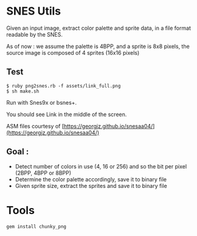 # SNES Utils

Given an input image, extract color palette and sprite data, in a file format readable by the SNES.

As of now : we assume the palette is 4BPP, and a sprite is 8x8 pixels, the source image is composed of 4 sprites (16x16 pixels)

## Test

```
$ ruby png2snes.rb -f assets/link_full.png
$ sh make.sh
```

Run with Snes9x or bsnes+.

You should see Link in the middle of the screen.

ASM files courtesy of [https://georgjz.github.io/snesaa04/](https://georgjz.github.io/snesaa04/)


## Goal :

* Detect number of colors in use (4, 16 or 256) and so the bit per pixel (2BPP, 4BPP or 8BPP)
* Determine the color palette accordingly, save it to binary file
* Given sprite size, extract the sprites and save it to binary file

# Tools

```
gem install chunky_png
```
